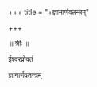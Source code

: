 +++
title = "+ज्ञानार्णवतन्त्रम्"

+++
    
    
    
॥ श्रीः ॥  
    
ईश्वरप्रोक्तं  
    
ज्ञानार्णवतन्त्रम्  
    
